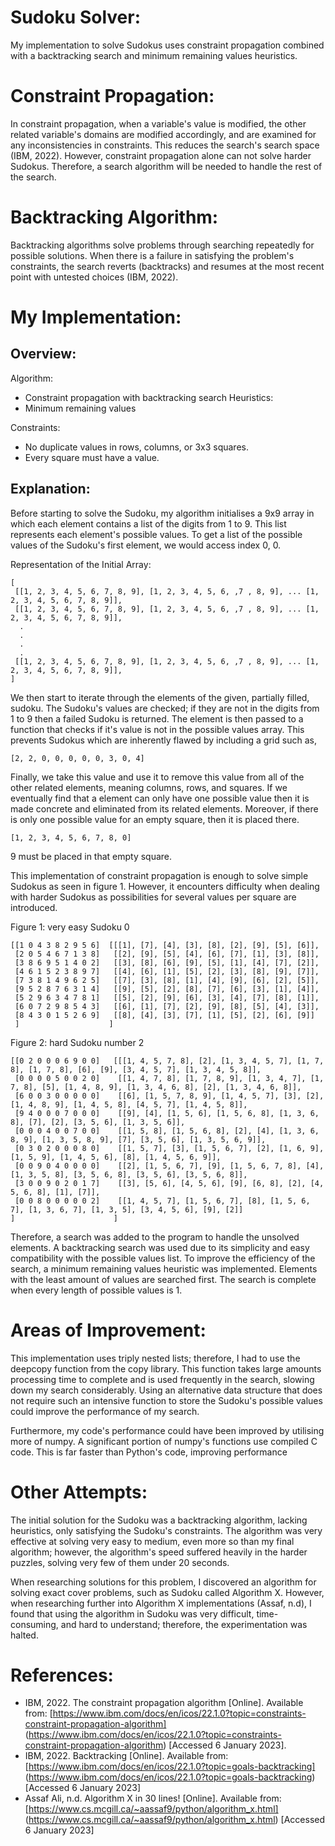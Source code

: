 # Sudoku Solver:

My implementation to solve Sudokus uses constraint propagation combined with a backtracking search and minimum remaining
values heuristics.

# Constraint Propagation:

In constraint propagation, when a variable's value is modified, the other related variable's domains are modified
accordingly, and are examined for any inconsistencies in constraints. This reduces the search's search space (IBM, 2022). 
However, constraint propagation alone can not solve harder Sudokus. Therefore, a search algorithm will be needed to
handle the rest of the search.

# Backtracking Algorithm:

Backtracking algorithms solve problems through searching repeatedly for possible solutions. When there is a failure
in satisfying the problem's constraints, the search reverts (backtracks) and resumes at the most recent point with 
untested choices (IBM, 2022).

# My Implementation:

## Overview:

Algorithm:
- Constraint propagation with backtracking search
Heuristics:
- Minimum remaining values

Constraints:
- No duplicate values in rows, columns, or 3x3 squares.
- Every square must have a value.

## Explanation:

Before starting to solve the Sudoku, my algorithm initialises a 9x9 array in which each element contains
a list of the digits from 1 to 9. This list represents each element's possible values. To get a list of the possible
values of the Sudoku's first element, we would access index 0, 0.

Representation of the Initial Array:

```
[
 [[1, 2, 3, 4, 5, 6, 7, 8, 9], [1, 2, 3, 4, 5, 6, ,7 , 8, 9], ... [1, 2, 3, 4, 5, 6, 7, 8, 9]],
 [[1, 2, 3, 4, 5, 6, 7, 8, 9], [1, 2, 3, 4, 5, 6, ,7 , 8, 9], ... [1, 2, 3, 4, 5, 6, 7, 8, 9]],
  .
  .
  .
  .
 [[1, 2, 3, 4, 5, 6, 7, 8, 9], [1, 2, 3, 4, 5, 6, ,7 , 8, 9], ... [1, 2, 3, 4, 5, 6, 7, 8, 9]],
]
```
We then start to iterate through the elements of the given, partially filled, sudoku. The Sudoku's values are checked; 
if they are not in the digits from 1 to 9 then a failed Sudoku is returned. 
The element is then passed to a function that checks if it's value is not in the possible values array.
This prevents Sudokus which are inherently flawed by including a grid such as,

```
[2, 2, 0, 0, 0, 0, 0, 3, 0, 4]
```

Finally, we take this value and use it to remove this value from all of the other related elements, 
meaning columns, rows, and squares. If we eventually find that a element can only have one possible 
value then it is made concrete and eliminated from its related elements. Moreover, if there is only
one possible value for an empty square, then it is placed there.

```
[1, 2, 3, 4, 5, 6, 7, 8, 0]
```
9 must be placed in that empty square.

This implementation of constraint propagation is enough to solve simple Sudokus as seen in figure 1. However,
it encounters difficulty when dealing with harder Sudokus as possibilities for several values per square are introduced.

Figure 1: very easy Sudoku 0

```
[[1 0 4 3 8 2 9 5 6]  [[[1], [7], [4], [3], [8], [2], [9], [5], [6]], 
 [2 0 5 4 6 7 1 3 8]   [[2], [9], [5], [4], [6], [7], [1], [3], [8]],
 [3 8 6 9 5 1 4 0 2]   [[3], [8], [6], [9], [5], [1], [4], [7], [2]],
 [4 6 1 5 2 3 8 9 7]   [[4], [6], [1], [5], [2], [3], [8], [9], [7]],
 [7 3 8 1 4 9 6 2 5]   [[7], [3], [8], [1], [4], [9], [6], [2], [5]],
 [9 5 2 8 7 6 3 1 4]   [[9], [5], [2], [8], [7], [6], [3], [1], [4]],
 [5 2 9 6 3 4 7 8 1]   [[5], [2], [9], [6], [3], [4], [7], [8], [1]],
 [6 0 7 2 9 8 5 4 3]   [[6], [1], [7], [2], [9], [8], [5], [4], [3]],
 [8 4 3 0 1 5 2 6 9]   [[8], [4], [3], [7], [1], [5], [2], [6], [9]]
 ]                    ]
 ```

Figure 2: hard Sudoku number 2
```
[[0 2 0 0 0 6 9 0 0]   [[[1, 4, 5, 7, 8], [2], [1, 3, 4, 5, 7], [1, 7, 8], [1, 7, 8], [6], [9], [3, 4, 5, 7], [1, 3, 4, 5, 8]],                                
 [0 0 0 0 5 0 0 2 0]    [[1, 4, 7, 8], [1, 7, 8, 9], [1, 3, 4, 7], [1, 7, 8], [5], [1, 4, 8, 9], [1, 3, 4, 6, 8], [2], [1, 3, 4, 6, 8]], 
 [6 0 0 3 0 0 0 0 0]    [[6], [1, 5, 7, 8, 9], [1, 4, 5, 7], [3], [2], [1, 4, 8, 9], [1, 4, 5, 8], [4, 5, 7], [1, 4, 5, 8]],             
 [9 4 0 0 0 7 0 0 0]    [[9], [4], [1, 5, 6], [1, 5, 6, 8], [1, 3, 6, 8], [7], [2], [3, 5, 6], [1, 3, 5, 6]],                            
 [0 0 0 4 0 0 7 0 0]    [[1, 5, 8], [1, 5, 6, 8], [2], [4], [1, 3, 6, 8, 9], [1, 3, 5, 8, 9], [7], [3, 5, 6], [1, 3, 5, 6, 9]],          
 [0 3 0 2 0 0 0 8 0]    [[1, 5, 7], [3], [1, 5, 6, 7], [2], [1, 6, 9], [1, 5, 9], [1, 4, 5, 6], [8], [1, 4, 5, 6, 9]],                   
 [0 0 9 0 4 0 0 0 0]    [[2], [1, 5, 6, 7], [9], [1, 5, 6, 7, 8], [4], [1, 3, 5, 8], [3, 5, 6, 8], [3, 5, 6], [3, 5, 6, 8]],             
 [3 0 0 9 0 2 0 1 7]    [[3], [5, 6], [4, 5, 6], [9], [6, 8], [2], [4, 5, 6, 8], [1], [7]],                                              
 [0 0 8 0 0 0 0 0 2]    [[1, 4, 5, 7], [1, 5, 6, 7], [8], [1, 5, 6, 7], [1, 3, 6, 7], [1, 3, 5], [3, 4, 5, 6], [9], [2]]
]                      ] 
```

Therefore, a search was added to the program to handle the unsolved elements. A backtracking search was
used due to its simplicity and easy compatibility with the possible values list. To improve the 
efficiency of the search, a minimum remaining values heuristic was implemented. Elements with the least
amount of values are searched first. The search is complete when every length of possible values is 1.

# Areas of Improvement:

This implementation uses triply nested lists; therefore, I had to use the deepcopy function from the 
copy library. This function takes large amounts processing time to complete and is used frequently in 
the search, slowing down my search considerably.
Using an alternative data structure that does not require such an intensive function to store the 
Sudoku's possible values could improve the performance of my search.

Furthermore, my code's performance could have been improved by utilising more of numpy. A significant
portion of numpy's functions use compiled C code. This is far faster than Python's code, improving
performance

# Other Attempts:

The initial solution for the Sudoku was a backtracking algorithm, lacking heuristics, only satisfying 
the Sudoku's constraints. The algorithm was very effective at solving very easy to medium, even more so 
than my final algorithm; however, the algorithm's speed suffered heavily in the harder puzzles, 
solving very few of them under 20 seconds.

When researching solutions for this problem, I discovered an algorithm for solving exact cover problems,
such as Sudoku called Algorithm X. However, when researching further into Algorithm X implementations (Assaf, n.d), 
I found that using the algorithm in Sudoku was very difficult, time-consuming, and hard to understand;
therefore, the experimentation was halted.

# References:
- IBM, 2022. The constraint propagation algorithm [Online]. Available from: 
  [https://www.ibm.com/docs/en/icos/22.1.0?topic=constraints-constraint-propagation-algorithm]
  (https://www.ibm.com/docs/en/icos/22.1.0?topic=constraints-constraint-propagation-algorithm) 
  [Accessed 6 January 2023].
- IBM, 2022. Backtracking [Online]. Available from: 
  [https://www.ibm.com/docs/en/icos/22.1.0?topic=goals-backtracking]
  (https://www.ibm.com/docs/en/icos/22.1.0?topic=goals-backtracking)
  [Accessed 6 January 2023]
- Assaf Ali, n.d. Algorithm X in 30 lines! [Online]. Available from:
  [https://www.cs.mcgill.ca/~aassaf9/python/algorithm_x.html]
  (https://www.cs.mcgill.ca/~aassaf9/python/algorithm_x.html)
  [Accessed 6 January 2023]
